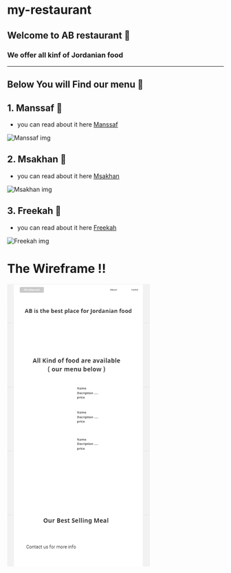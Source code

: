 # my-restaurant

## Welcome to AB restaurant 🍜 
### We offer all kinf of  **Jordanian food**

<hr>

## Below You will Find our menu 📃

## 1. Manssaf 🍚

- you can read about it here [Manssaf](https://en.wikipedia.org/wiki/Mansaf)

![Manssaf img ](https://th.bing.com/th/id/R.b000d52279de8f5100a64424c562e9a4?rik=cGrUd32hnVPtIw&pid=ImgRaw&r=0)

## 2. Msakhan 🧆

- you can read about it here [Msakhan](https://en.wikipedia.org/w/index.php?title=Special:Search&search=musakhan&fulltext=1&profile=default&ns0=1)

![Msakhan img ](https://www.linsfood.com/wp-content/uploads/2013/07/Musakhan-LinsFood.jpg)

## 3. Freekah 🍛

- you can read about it here [Freekah](https://en.wikipedia.org/wiki/Freekeh)

![Freekah img ](https://th.bing.com/th/id/R.a3090342b29e87c1b1266c5e86d9f922?rik=kn0zIprZvmvYjg&riu=http%3a%2f%2fwww.landsandflavors.com%2fwp-content%2fuploads%2f2016%2f01%2fherbed-and-spiced-freekeh-1.jpg&ehk=70nXyVWFj8ZvR%2f3zZnDKoX3U6SuexmER6deYXPpcpdU%3d&risl=&pid=ImgRaw&r=0)


# The Wireframe  !!
<img   src="Capture.PNG" alt=""> 

